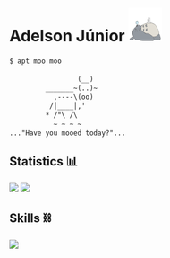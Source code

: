 # Adelson Júnior <img width="60" height="60" src=https://raw.githubusercontent.com/adelsonsljunior/adelsonsljunior/main/imgs/totoro.gif>

~~~
$ apt moo moo

                 (__)  
         _______~(..)~ 
           ,----\(oo) 
          /|____|,'    
         * /"\ /\   
           ~ ~ ~ ~     
..."Have you mooed today?"...
~~~



## Statistics 📊

![](http://github-profile-summary-cards.vercel.app/api/cards/stats?username=adelsonsljunior&theme=nord_dark)
![](http://github-profile-summary-cards.vercel.app/api/cards/repos-per-language?username=adelsonsljunior&theme=nord_dark&exclude=html)

## Skills ⛓️

<img src="https://skillicons.dev/icons?i=linux,bash,git,github,docker,python,java,mysql,postgres,mongodb," />
